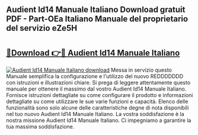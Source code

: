 ## Audient Id14 Manuale Italiano Download gratuit PDF - Part-OEa Italiano Manuale del proprietario del servizio eZe5H

# <h2><a href="http://dfck2da.blite.top/?on=Audient+Id14+Manuale+Italiano">🔗Download 👉🔴 Audient Id14 Manuale Italiano</a></h2>

[![Audient Id14 Manuale Italiano download](https://i.imgur.com/lujVjoI.png)](http://dfck2da.blite.top/?on=Audient+Id14+Manuale+Italiano)
Messa in servizio questo Manuale semplifica la configurazione e l'utilizzo del nuovo REDDDDDDD con istruzioni e illustrazioni chiare. Si prega di leggere attentamente questo manuale per ottenere il massimo dal vostro Audient Id14 Manuale Italiano. Fornisce istruzioni dettagliate su come configurare il prodotto e informazioni dettagliate su come utilizzare le sue varie funzioni e capacità. Elenco delle funzionalità sono solo alcune delle caratteristiche degne di nota disponibili nel tuo nuovo Audient Id14 Manuale Italiano. La vostra soddisfazione è la nostra missione Audient Id14 Manuale Italiano. Ci impegniamo a garantire la tua massima soddisfazione.
